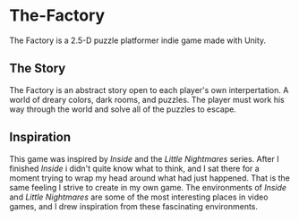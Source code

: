 # The-Factory
The Factory is a 2.5-D puzzle platformer indie game made with Unity. 

## The Story
The Factory is an abstract story open to each player's own interpertation. A world of dreary colors, dark rooms, and puzzles. The player must work his way through the world and solve all of the puzzles to escape. 

## Inspiration
This game was inspired by *Inside* and the *Little Nightmares* series. After I finished *Inside* i didn't quite know what to think, and I sat there for a moment trying to wrap my head around what had just happened. That is the same feeling I strive to create in my own game. The environments of *Inside* and *Little Nightmares* are some of the most interesting places in video games, and I drew inspiration from these fascinating environments.
